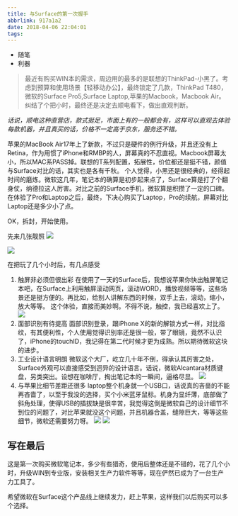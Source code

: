 ```yaml
---
title: 与Surface的第一次握手
abbrlink: 917a1a2
date: 2018-04-06 22:04:01
tags:
---
```

- 随笔
- 利器

> 最近有购买WIN本的需求，周边用的最多的是联想的ThinkPad-小黑了。考虑到预算和使用场景【轻移动办公】，最终锁定了几款，ThinkPad T480，微软的Surface Pro5,Surface Laptop,苹果的Macbook，Macbook Air。
纠结了个把小时，最终还是决定去顺电看下，做出直观判断。


_话说，顺电这种直营店，款式挺足，市面上有的一般都会有，这样可以直观去体验每款机器，并且真买的话，价格不一定高于京东，服务还不错。_

苹果的MacBook Air17年上了新款，不过只是硬件的例行升级，并且还没有上Retina，作为用惯了iPhone和RMBP的人，屏幕真的不忍直视。Macbook屏幕太小，所以MAC系PASS掉。联想的T系列配置，拓展性，价位都还是挺不错，颜值与Surface对比的话，其实也是各有千秋。
个人觉得，小黑还是很经典的，经得起时间的磨炼。微软这几年，笔记本的确算是初步起来点了，Surface算是打了个翻身仗，纳德拉这人厉害。对比之前的Surface手机，微软算是积攒了一定的口碑。在体验了Pro和Laptop之后，最终，下决心购买了Laptop，Pro的续航，屏幕对比Laptop还是多少小了点。

OK，拆封，开始使用。

先来几张靓照
![](http://or0g12e5e.bkt.clouddn.com/blog/2018-04-06-IMG_6391-1.jpg)

![](http://or0g12e5e.bkt.clouddn.com/blog/2018-04-06-IMG_6384.jpg)

在把玩了几个小时后，有几点感受

1. 触屏非必须但很出彩
   在使用了一天的Surface后，我想说苹果你快出触屏笔记本吧，在Surface上利用触屏滚动网页，滚动WORD，播放视频等等，这些场景还是挺方便的。再比如，给别人讲解东西的时候，双手上去，滚动，缩小，放大等等。
   这个体验，直接而美妙啊。不得不说，触控，我已经喜欢上了。
   ![](http://or0g12e5e.bkt.clouddn.com/blog/2018-04-07-Surface-ScrollPage.gif)
2. 面部识别有待提高
   面部识别登录，跟iPhone X的新的解锁方式一样，对比指纹，有其便利性，个人使用觉得识别率还是很一般，带了眼镜，竟然不认识了，iPhone的touchID，我记得在第二代时候才更为成熟。所以期待微软这块的进步。   
3. 工业设计语言明朗
   微软这个大厂，屹立几十年不倒，得承认其厉害之处，Surface外观可以直接感受到迥异的设计语言。话说，微软Alcantara材质键盘，另类突出。设想在咖啡厅，掏出笔记本的一瞬间，逼格尽显。
    ![](http://or0g12e5e.bkt.clouddn.com/blog/2018-04-07-IMG_6397.jpg)
4. 与苹果比细节差距还很多
   laptop整个机身就一个USB口，话说真的吝啬的不能再吝啬了，以至于我没的选择，买个小米蓝牙鼠标。机身为显纤薄，底部做了斜角处理，使得USB的插拔缺是很辛苦，我觉得这倒是微软自己的设计细节不到位的问题了，对比苹果就没这个问题，并且机器合盖，缝隙巨大，等等这些细节，微软还需要努力呀。
   ![](http://or0g12e5e.bkt.clouddn.com/blog/2018-04-07-IMG_6393.jpg)
   ![](http://or0g12e5e.bkt.clouddn.com/blog/2018-04-07-IMG_6398.jpg)

## 写在最后
这是第一次购买微软笔记本，多少有些猎奇，使用后整体还是不错的，花了几个小时，升级WIN到专业版，安装相关生产力软件等等，现在俨然已成为了一台生产力工具了。

希望微软在Surface这个产品线上继续发力，赶上苹果，这样我们以后购买可以多个选择。

